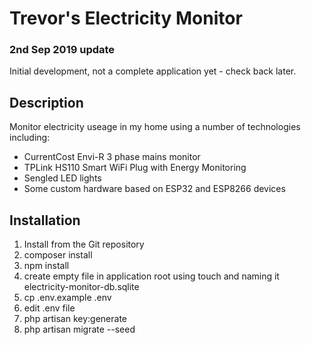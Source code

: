 # Trevor's Electricity Monitor
### 2nd Sep 2019 update
Initial development, not a complete application yet - check back later.
## Description
Monitor electricity useage in my home using a number of technologies including:
- CurrentCost Envi-R 3 phase mains monitor
- TPLink HS110 Smart WiFi Plug with Energy Monitoring
- Sengled LED lights
- Some custom hardware based on ESP32 and ESP8266 devices
## Installation
1. Install from the Git repository
2. composer install
3. npm install
4. create empty file in application root using touch and naming it electricity-monitor-db.sqlite
5. cp .env.example .env
6. edit .env file
7. php artisan key:generate
7. php artisan migrate --seed
